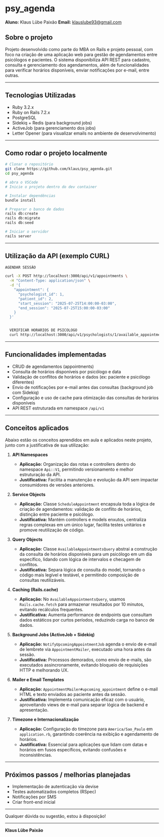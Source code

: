 # psy_agenda

**Aluno:** Klaus Lübe Paixão
**Email:** klauslube93@gmail.com

## Sobre o projeto

Projeto desenvolvido como parte do MBA on Rails e projeto pessoal, com foco na criação de uma aplicação web para gestão de agendamentos entre psicólogos e pacientes. O sistema disponibiliza API REST para cadastro, consulta e gerenciamento dos agendamentos, além de funcionalidades para verificar horários disponíveis, enviar notificações por e-mail, entre outras.

---

## Tecnologias Utilizadas

- Ruby 3.2.x  
- Ruby on Rails 7.2.x  
- PostgreSQL  
- Sidekiq + Redis (para background jobs)  
- ActiveJob (para gerenciamento dos jobs)  
- Letter Opener (para visualizar emails no ambiente de desenvolvimento)  
---

## Como rodar o projeto localmente

```bash
# Clonar o repositório
git clone https://github.com/klaus/psy_agenda.git
cd psy_agenda

# abra o VSCode
# Inicie o projeto dentro do dev container

# Instalar dependências
bundle install

# Preparar o banco de dados
rails db:create
rails db:migrate
rails db:seed

# Iniciar o servidor
rails server
```

---

## Utilização da API (exemplo CURL)

```bash
AGENDAR SESSÃO

curl -X POST http://localhost:3000/api/v1/appointments \
  -H "Content-Type: application/json" \
  -d '{
    "appointment": {
      "psychologist_id": 1,
      "patient_id": 2,
      "start_session": "2025-07-25T14:00:00-03:00",
      "end_session": "2025-07-25T15:00:00-03:00"
    }
  }'


  VERIFICAR HORARIOS DE PSICOLOGO
  curl http://localhost:3000/api/v1/psychologists/1/available_appointments?date=2025-07-05
```

---

## Funcionalidades implementadas

- CRUD de agendamentos (appointments)  
- Consulta de horários disponíveis por psicólogo e data  
- Validação de conflitos de horários e dados (ex: paciente e psicólogo diferentes)  
- Envio de notificações por e-mail antes das consultas (background job com Sidekiq)  
- Configuração e uso de cache para otimização das consultas de horários disponíveis  
- API REST estruturada em namespace `/api/v1`  

---

## Conceitos aplicados
Abaixo estão os conceitos aprendidos em aula e aplicados neste projeto, junto com a justificativa de sua utilização:

1. **API Namespaces**  
   - **Aplicação:** Organização das rotas e controllers dentro do namespace `Api::V1`, permitindo versionamento e melhor estruturação da API.  
   - **Justificativa:** Facilita a manutenção e evolução da API sem impactar consumidores de versões anteriores.

2. **Service Objects**  
   - **Aplicação:** Classe `ScheduleAppointment` encapsula toda a lógica de criação de agendamentos: validação de conflito de horários, distinção entre paciente e psicólogo.  
   - **Justificativa:** Mantém controllers e models enxutos, centraliza regras complexas em um único lugar, facilita testes unitários e promove reutilização de código.

3. **Query Objects**  
   - **Aplicação:** Classe `AvailableAppointmentsQuery` abstrai a construção da consulta de horários disponíveis para um psicólogo em um dia específico, lidando com lógica de intervalos e checagem de conflitos.  
   - **Justificativa:** Separa lógica de consulta do model, tornando o código mais legível e testável, e permitindo composição de consultas reutilizáveis.

4. **Caching (Rails.cache)**  
   - **Aplicação:** No `AvailableAppointmentsQuery`, usamos `Rails.cache.fetch` para armazenar resultados por 10 minutos, evitando recálculos frequentes.  
   - **Justificativa:** Aumenta performance de endpoints que consultam dados estáticos por curtos períodos, reduzindo carga no banco de dados.

5. **Background Jobs (ActiveJob + Sidekiq)**  
   - **Aplicação:** `NotifyUpcomingAppointmentJob` agenda o envio de e-mail de lembrete via `AppointmentMailer`, executado uma hora antes da sessão.  
   - **Justificativa:** Processos demorados, como envio de e-mails, são executados assincronamente, evitando bloqueio de requisições HTTP e melhorando UX.

6. **Mailer e Email Templates**  
   - **Aplicação:** `AppointmentMailer#upcoming_appointment` define o e-mail HTML e texto enviados ao paciente antes da sessão.  
   - **Justificativa:** Implementa comunicação eficaz com o usuário, aproveitando views de e-mail para separar lógica de backend e apresentação.

7. **Timezone e Internacionalização**  
   - **Aplicação:** Configuração do timezone para `America/Sao_Paulo` em `application.rb`, garantindo coerência na exibição e agendamento de horários.  
   - **Justificativa:** Essencial para aplicações que lidam com datas e horários em fusos específicos, evitando confusões e inconsistências.

---

## Próximos passos / melhorias planejadas

- Implementação de autenticação via devise
- Testes automatizados completos (RSpec)
- Notificações por SMS
- Criar front-end inicial

---

Qualquer dúvida ou sugestão, estou à disposição!

---

**Klaus Lübe Paixão**